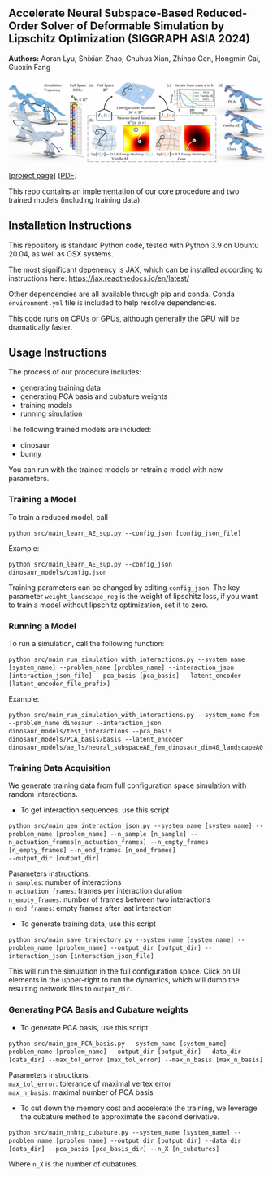 ## Accelerate Neural Subspace-Based Reduced-Order Solver of Deformable Simulation by Lipschitz Optimization (SIGGRAPH ASIA 2024)
 
**Authors:** Aoran Lyu, Shixian Zhao, Chuhua Xian, Zhihao Cen, Hongmin Cai, Guoxin Fang

![teaser](https://github.com/lip-neural-subspace/demo/blob/main/media/teaser.png)

[[project page]](https://lip-neural-subspace.github.io)  [[PDF]](https://arxiv.org/pdf/2409.03807)


This repo contains an implementation of our core procedure and two trained models (including training data).

## Installation Instructions

This repository is standard Python code, tested with Python 3.9 on Ubuntu 20.04, as well as OSX systems.

The most significant depenency is JAX, which can be installed according to instructions here: https://jax.readthedocs.io/en/latest/

Other dependencies are all available through pip and conda. Conda `environment.yml` file is included to help resolve dependencies.

This code runs on CPUs or GPUs, although generally the GPU will be dramatically faster.

## Usage Instructions

The process of our procedure includes:
- generating training data
- generating PCA basis and cubature weights
- training models
- running simulation

The following trained models are included:
- dinosaur
- bunny

You can run with the trained models or retrain a model with new parameters.

### Training a Model

To train a reduced model, call

```
python src/main_learn_AE_sup.py --config_json [config_json_file]
```
Example:

```
python src/main_learn_AE_sup.py --config_json dinosaur_models/config.json
```
Training parameters can be changed by editing `config_json`.
The key parameter `weight_landscape_reg` is the weight of lipschitz loss, if you want to train a model without lipschitz optimization, set it to zero.

### Running a Model

To run a simulation, call the following function:

```
python src/main_run_simulation_with_interactions.py --system_name [system_name] --problem_name [problem_name] --interaction_json [interaction_json_file] --pca_basis [pca_basis] --latent_encoder [latent_encoder_file_prefix]
```
Example:
```
python src/main_run_simulation_with_interactions.py --system_name fem --problem_name dinosaur --interaction_json dinosaur_models/test_interactions --pca_basis dinosaur_models/PCA_basis/basis --latent_encoder dinosaur_models/ae_ls/neural_subspaceAE_fem_dinosaur_dim40_landscapeA0.001_encoder_final
```

### Training Data Acquisition

We generate training data from full configuration space simulation with random interactions.
- To get interaction sequences, use this script
```
python src/main_gen_interaction_json.py --system_name [system_name] --problem_name [problem_name] --n_sample [n_sample] --n_actuation_frames[n_actuation_frames] --n_empty_frames [n_empty_frames] --n_end_frames [n_end_frames]
--output_dir [output_dir]
```
Parameters instructions:
<br>
`n_samples`: number of interactions
<br>
`n_actuation_frames`: frames per interaction duration
<br>
`n_empty_frames`: number of frames between two interactions
<br>
`n_end_frames`: empty frames after last interaction
<br>
- To generate training data, use this script
```
python src/main_save_trajectory.py --system_name [system_name] --problem_name [problem_name] --output_dir [output_dir] --interaction_json [interaction_json_file]
```
This will run the simulation in the full configuration space. Click on UI elements in the upper-right to run the dynamics, which will dump the resulting network files to `output_dir`.

### Generating PCA Basis and Cubature weights

- To generate PCA basis, use this script
```
python src/main_gen_PCA_basis.py --system_name [system_name] --problem_name [problem_name] --output_dir [output_dir] --data_dir [data_dir] --max_tol_error [max_tol_error] --max_n_basis [max_n_basis]
```
Parameters instructions:
<br>
`max_tol_error`: tolerance of maximal vertex error
<br>
`max_n_basis`: maximal number of PCA basis
<br>
- To cut down the memory cost and accelerate the training, we leverage the cubature method to approximate the second derivative.
```
python src/main_nnhtp_cubature.py --system_name [system_name] --problem_name [problem_name] --output_dir [output_dir] --data_dir [data_dir] --pca_basis [pca_basis_dir] --n_X [n_cubatures]
```
Where `n_X` is the number of cubatures.
